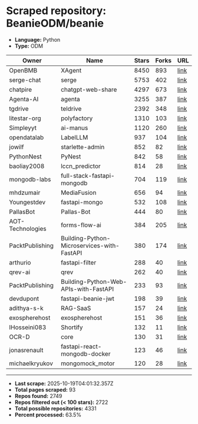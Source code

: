 # Scraped repository: BeanieODM/beanie
* **Language:** Python
* **Type:** ODM

| Owner | Name | Stars | Forks | URL |
|---|---|---|---|---|
| OpenBMB | XAgent | 8450 | 893 | [link](https://github.com/OpenBMB/XAgent) |
| serge-chat | serge | 5753 | 402 | [link](https://github.com/serge-chat/serge) |
| chatpire | chatgpt-web-share | 4297 | 673 | [link](https://github.com/chatpire/chatgpt-web-share) |
| Agenta-AI | agenta | 3255 | 387 | [link](https://github.com/Agenta-AI/agenta) |
| tgdrive | teldrive | 2392 | 348 | [link](https://github.com/tgdrive/teldrive) |
| litestar-org | polyfactory | 1310 | 103 | [link](https://github.com/litestar-org/polyfactory) |
| Simpleyyt | ai-manus | 1120 | 260 | [link](https://github.com/Simpleyyt/ai-manus) |
| opendatalab | LabelLLM | 937 | 104 | [link](https://github.com/opendatalab/LabelLLM) |
| jowilf | starlette-admin | 852 | 82 | [link](https://github.com/jowilf/starlette-admin) |
| PythonNest | PyNest | 842 | 58 | [link](https://github.com/PythonNest/PyNest) |
| baoliay2008 | lccn_predictor | 814 | 28 | [link](https://github.com/baoliay2008/lccn_predictor) |
| mongodb-labs | full-stack-fastapi-mongodb | 704 | 119 | [link](https://github.com/mongodb-labs/full-stack-fastapi-mongodb) |
| mhdzumair | MediaFusion | 656 | 94 | [link](https://github.com/mhdzumair/MediaFusion) |
| Youngestdev | fastapi-mongo | 532 | 108 | [link](https://github.com/Youngestdev/fastapi-mongo) |
| PallasBot | Pallas-Bot | 444 | 80 | [link](https://github.com/PallasBot/Pallas-Bot) |
| AOT-Technologies | forms-flow-ai | 384 | 205 | [link](https://github.com/AOT-Technologies/forms-flow-ai) |
| PacktPublishing | Building-Python-Microservices-with-FastAPI | 380 | 174 | [link](https://github.com/PacktPublishing/Building-Python-Microservices-with-FastAPI) |
| arthurio | fastapi-filter | 288 | 40 | [link](https://github.com/arthurio/fastapi-filter) |
| qrev-ai | qrev | 262 | 40 | [link](https://github.com/qrev-ai/qrev) |
| PacktPublishing | Building-Python-Web-APIs-with-FastAPI | 233 | 93 | [link](https://github.com/PacktPublishing/Building-Python-Web-APIs-with-FastAPI) |
| devdupont | fastapi-beanie-jwt | 198 | 39 | [link](https://github.com/devdupont/fastapi-beanie-jwt) |
| adithya-s-k | RAG-SaaS | 157 | 24 | [link](https://github.com/adithya-s-k/RAG-SaaS) |
| exospherehost | exospherehost | 151 | 36 | [link](https://github.com/exospherehost/exospherehost) |
| IHosseini083 | Shortify | 132 | 11 | [link](https://github.com/IHosseini083/Shortify) |
| OCR-D | core | 130 | 31 | [link](https://github.com/OCR-D/core) |
| jonasrenault | fastapi-react-mongodb-docker | 123 | 46 | [link](https://github.com/jonasrenault/fastapi-react-mongodb-docker) |
| michaelkryukov | mongomock_motor | 120 | 28 | [link](https://github.com/michaelkryukov/mongomock_motor) |

---
* **Last scrape:** 2025-10-19T04:01:32.357Z
* **Total pages scraped:** 93
* **Repos found:** 2749
* **Repos filtered out (< 100 stars):** 2722
* **Total possible repositories:** 4331
* **Percent processed:** 63.5%
